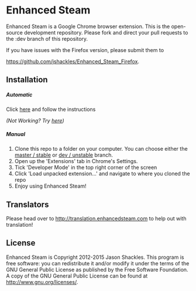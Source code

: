 Enhanced Steam
==============

Enhanced Steam is a Google Chrome browser extension.  This is the open-source development repository.  Please fork and direct your pull requests to the :dev branch of this repository.


If you have issues with the Firefox version, please submit them to

https://github.com/jshackles/Enhanced_Steam_Firefox.

Installation
------------

##### Automatic
Click [here](http://www.enhancedsteam.com/download-chrome.php) and follow the instructions

_(Not Working? Try [here](https://chrome.google.com/webstore/detail/enhanced-steam/okadibdjfemgnhjiembecghcbfknbfhg))_

##### Manual
1. Clone this repo to a folder on your computer. You can choose either the [master / stable](https://github.com/jshackles/Enhanced_Steam/tree/master) or [dev / unstable](https://github.com/jshackles/Enhanced_Steam/tree/dev) branch.
2. Open up the 'Extensions' tab in Chrome's Settings.
3. Tick 'Developer Mode' in the top right corner of the screen
4. Click 'Load unpacked extension...' and navigate to where you cloned the repo
5. Enjoy using Enhanced Steam!

Translators
-------

Please head over to http://translation.enhancedsteam.com to help out with translation!

License
-------

Enhanced Steam is Copyright 2012-2015 Jason Shackles.  This program is free software: you can redistribute it and/or modify it under the terms of the GNU General Public License as published by the Free Software Foundation.  A copy of the GNU General Public License can be found at http://www.gnu.org/licenses/.
